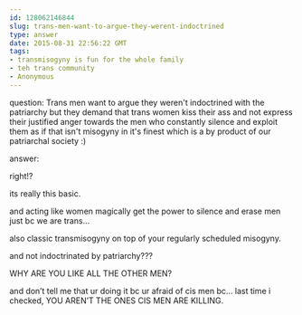 ```yaml
---
id: 128062146844
slug: trans-men-want-to-argue-they-werent-indoctrined
type: answer
date: 2015-08-31 22:56:22 GMT
tags:
- transmisogyny is fun for the whole family
- teh trans community
- Anonymous
---
```

question: Trans men want to argue they weren't indoctrined with the patriarchy but they demand that trans women kiss their ass and not express their justified anger towards the men who constantly silence and exploit them as if that isn't misogyny in it's finest which is a by product of our patriarchal society :)

answer: <p>right!?</p><p>its really this basic. <br></p><p>and acting like women magically get the power to silence and erase men just bc we are trans...</p><p>also classic transmisogyny on top of your regularly scheduled misogyny.</p><p>and not indoctrinated by patriarchy???</p><p>WHY ARE YOU LIKE ALL THE OTHER MEN?</p><p>and don’t tell me that ur doing it bc ur afraid of cis men bc... last time i checked, YOU AREN’T THE ONES CIS MEN ARE KILLING.<br></p>